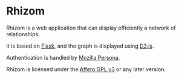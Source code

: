 Rhizom
======

Rhizom is a web application that can display efficiently a network of relationships.

It is based on [Flask](http://flask.pocoo.org/), and the graph is displayed
using [D3.js](http://d3js.org/).

Authentication is handled by [Mozilla Persona](http://persona.org).

Rhizom is licensed under the [Affero GPL
v3](http://www.gnu.org/licenses/agpl-3.0.html) or any later version.
